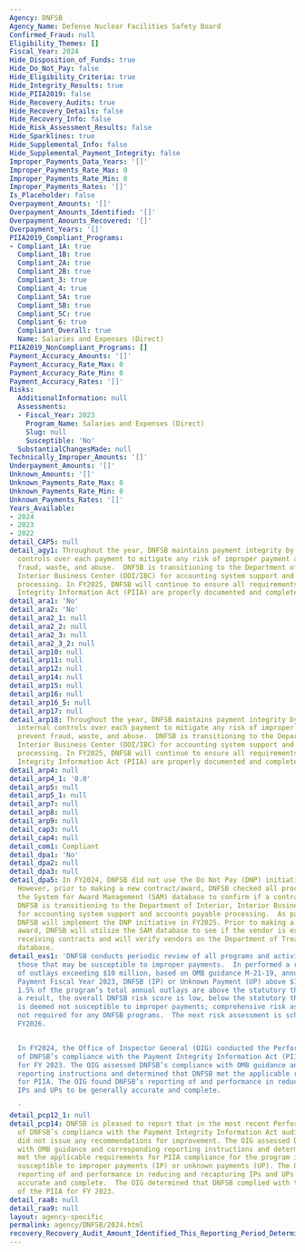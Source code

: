 ```yaml
---
Agency: DNFSB
Agency_Name: Defense Nuclear Facilities Safety Board
Confirmed_Fraud: null
Eligibility_Themes: []
Fiscal_Year: 2024
Hide_Disposition_of_Funds: true
Hide_Do_Not_Pay: false
Hide_Eligibility_Criteria: true
Hide_Integrity_Results: true
Hide_PIIA2019: false
Hide_Recovery_Audits: true
Hide_Recovery_Details: false
Hide_Recovery_Info: false
Hide_Risk_Assessment_Results: false
Hide_Sparklines: true
Hide_Supplemental_Info: false
Hide_Supplemental_Payment_Integrity: false
Improper_Payments_Data_Years: '[]'
Improper_Payments_Rate_Max: 0
Improper_Payments_Rate_Min: 0
Improper_Payments_Rates: '[]'
Is_Placeholder: false
Overpayment_Amounts: '[]'
Overpayment_Amounts_Identified: '[]'
Overpayment_Amounts_Recovered: '[]'
Overpayment_Years: '[]'
PIIA2019_Compliant_Programs:
- Compliant_1A: true
  Compliant_1B: true
  Compliant_2A: true
  Compliant_2B: true
  Compliant_3: true
  Compliant_4: true
  Compliant_5A: true
  Compliant_5B: true
  Compliant_5C: true
  Compliant_6: true
  Compliant_Overall: true
  Name: Salaries and Expenses (Direct)
PIIA2019_NonCompliant_Programs: []
Payment_Accuracy_Amounts: '[]'
Payment_Accuracy_Rate_Max: 0
Payment_Accuracy_Rate_Min: 0
Payment_Accuracy_Rates: '[]'
Risks:
  AdditionalInformation: null
  Assessments:
  - Fiscal_Year: 2023
    Program_Name: Salaries and Expenses (Direct)
    Slug: null
    Susceptible: 'No'
  SubstantialChangesMade: null
Technically_Improper_Amounts: '[]'
Underpayment_Amounts: '[]'
Unknown_Amounts: '[]'
Unknown_Payments_Rate_Max: 0
Unknown_Payments_Rate_Min: 0
Unknown_Payments_Rates: '[]'
Years_Available:
- 2024
- 2023
- 2022
detail_CAP5: null
detail_agy1: Throughout the year, DNFSB maintains payment integrity by executing internal
  controls over each payment to mitigate any risk of improper payment and prevent
  fraud, waste, and abuse.  DNFSB is transitioning to the Department of Interior,
  Interior Business Center (DOI/IBC) for accounting system support and accounts payable
  processing. In FY2025, DNFSB will continue to ensure all requirements for Payment
  Integrity Information Act (PIIA) are properly documented and completed.
detail_ara1: 'No'
detail_ara2: 'No'
detail_ara2_1: null
detail_ara2_2: null
detail_ara2_3: null
detail_ara2_3_2: null
detail_arp10: null
detail_arp11: null
detail_arp12: null
detail_arp14: null
detail_arp15: null
detail_arp16: null
detail_arp16_5: null
detail_arp17: null
detail_arp18: Throughout the year, DNFSB maintains payment integrity by executing
  internal controls over each payment to mitigate any risk of improper payment and
  prevent fraud, waste, and abuse.  DNFSB is transitioning to the Department of Interior,
  Interior Business Center (DOI/IBC) for accounting system support and accounts payable
  processing. In FY2025, DNFSB will continue to ensure all requirements for Payment
  Integrity Information Act (PIIA) are properly documented and completed.
detail_arp4: null
detail_arp4_1: '0.0'
detail_arp5: null
detail_arp5_1: null
detail_arp7: null
detail_arp8: null
detail_arp9: null
detail_cap3: null
detail_cap4: null
detail_com1: Compliant
detail_dpa1: 'No'
detail_dpa2: null
detail_dpa3: null
detail_dpa5: In FY2024, DNFSB did not use the Do Not Pay (DNP) initiative portal.
  However, prior to making a new contract/award, DNFSB checked all procurements on
  the System for Award Management (SAM) database to confirm if a contractor is debarred.  Currently,
  DNFSB is transitioning to the Department of Interior, Interior Business Center (DOI/IBC)
  for accounting system support and accounts payable processing.  As part of the transition,
  DNFSB will implement the DNP initiative in FY2025. Prior to making a new contract
  award, DNFSB will utilize the SAM database to see if the vendor is excluded from
  receiving contracts and will verify vendors on the Department of Treasury’s DNP
  database.
detail_exs1: 'DNFSB conducts periodic review of all programs and activities to identify
  those that may be susceptible to improper payments.  In performed a risk assessment
  of outlays exceeding $10 million, based on OMB guidance M-21-19, annual Improper
  Payment Fiscal Year 2023, DNFSB (IP) or Unknown Payment (UP) above $10,000,000 and
  1.5% of the program’s total annual outlays are above the statutory threshold.  As
  a result, the overall DNFSB risk score is low, below the statutory threshold, and
  is deemed not susceptible to improper payments; comprehensive risk assessments are
  not required for any DNFSB programs.  The next risk assessment is scheduled for
  FY2026.


  In FY2024, the Office of Inspector General (OIG) conducted the Performance Audit
  of DNFSB’s compliance with the Payment Integrity Information Act (PIIA) requirements
  for FY 2023. The OIG assessed DNFSB’s compliance with OMB guidance and corresponding
  reporting instructions and determined that DNFSB met the applicable requirements
  for PIIA. The OIG found DNFSB’s reporting of and performance in reducing and recapturing
  IPs and UPs to be generally accurate and complete.

  '
detail_pcp12_1: null
detail_pcp14: DNFSB is pleased to report that in the most recent Performance Audit
  of DNFSB’s compliance with the Payment Integrity Information Act audit, the OIG
  did not issue any recommendations for improvement. The OIG assessed DNFSB’s compliance
  with OMB guidance and corresponding reporting instructions and determined that DNFSB
  met the applicable requirements for PIIA compliance for the program identified as
  susceptible to improper payments (IP) or unknown payments (UP). The OIG found DNFSB’s
  reporting of and performance in reducing and recapturing IPs and UPs to be generally
  accurate and complete.  The OIG determined that DNFSB complied with the requirements
  of the PIIA for FY 2023.
detail_raa8: null
detail_raa9: null
layout: agency-specific
permalink: agency/DNFSB/2024.html
recovery_Recovery_Audit_Amount_Identified_This_Reporting_Period_Determined_Not_Collectable_Rate: 0.0
---
```

